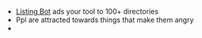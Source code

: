 
- [Listing Bot](https://listingbott.com/?ref=allgpts) ads your tool to 100+ directories
- Ppl are attracted towards things that make them angry
-